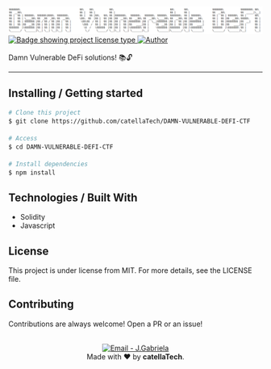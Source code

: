 <img src="./cover.png">
 <a href="https://github.com/maurodesouza/profile-readme-generator/blob/master/LICENSE.md" target="_blank">
    <img alt="Badge showing project license type" src="https://img.shields.io/github/license/maurodesouza/profile-readme-generator?color=f85149">
  </a>

  <a href="https://github.com/catellaTech" target="_blank">
    <img alt="Author" src="https://img.shields.io/badge/made%20by-CatellaTech-blueviolet?style=flat-square">
  </a>
<br>
<br>
Damn Vulnerable DeFi solutions! 📚🔓
<hr>
<h2> Installing / Getting started </h2>

```bash
# Clone this project
$ git clone https://github.com/catellaTech/DAMN-VULNERABLE-DEFI-CTF

# Access
$ cd DAMN-VULNERABLE-DEFI-CTF

# Install dependencies
$ npm install

``` 

<!-- <h2>Commands</h2> -->


<h2> Technologies / Built With </h2>

- Solidity
- Javascript

<h2>License</h2>

<p>This project is under license from MIT. For more details, see the LICENSE file.</p>

<h2>Contributing</h2>
Contributions are always welcome! Open a PR or an issue!

<br>
<br>

<p align="center">
<a href="mailto:catellatech@gmail.com" target="_blank" >
  <img alt="Email - J.Gabriela" src="https://img.shields.io/badge/Email--%23F8952D?style=social&logo=gmail">
</a> 
<br/>
  Made with ❤️ by <b>catellaTech</b>.
<p/>


